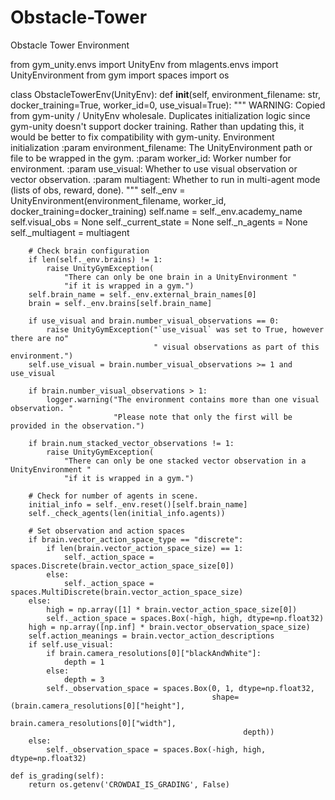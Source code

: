 # Obstacle-Tower
Obstacle Tower Environment

from gym_unity.envs import UnityEnv
from mlagents.envs import UnityEnvironment
from gym import spaces
import os


class ObstacleTowerEnv(UnityEnv):
    def __init__(self, environment_filename: str, docker_training=True, worker_id=0, use_visual=True):
        """
        WARNING: Copied from gym-unity / UnityEnv wholesale.  Duplicates initialization logic since 
        gym-unity doesn't support docker training.  Rather than updating this, it would be better to fix 
        compatibility with gym-unity.
        Environment initialization
        :param environment_filename: The UnityEnvironment path or file to be wrapped in the gym.
        :param worker_id: Worker number for environment.
        :param use_visual: Whether to use visual observation or vector observation.
        :param multiagent: Whether to run in multi-agent mode (lists of obs, reward, done).
        """
        self._env = UnityEnvironment(environment_filename, worker_id, docker_training=docker_training)
        self.name = self._env.academy_name
        self.visual_obs = None
        self._current_state = None
        self._n_agents = None
        self._multiagent = multiagent

        # Check brain configuration
        if len(self._env.brains) != 1:
            raise UnityGymException(
                "There can only be one brain in a UnityEnvironment "
                "if it is wrapped in a gym.")
        self.brain_name = self._env.external_brain_names[0]
        brain = self._env.brains[self.brain_name]

        if use_visual and brain.number_visual_observations == 0:
            raise UnityGymException("`use_visual` was set to True, however there are no"
                                    " visual observations as part of this environment.")
        self.use_visual = brain.number_visual_observations >= 1 and use_visual

        if brain.number_visual_observations > 1:
            logger.warning("The environment contains more than one visual observation. "
                           "Please note that only the first will be provided in the observation.")

        if brain.num_stacked_vector_observations != 1:
            raise UnityGymException(
                "There can only be one stacked vector observation in a UnityEnvironment "
                "if it is wrapped in a gym.")

        # Check for number of agents in scene.
        initial_info = self._env.reset()[self.brain_name]
        self._check_agents(len(initial_info.agents))

        # Set observation and action spaces
        if brain.vector_action_space_type == "discrete":
            if len(brain.vector_action_space_size) == 1:
                self._action_space = spaces.Discrete(brain.vector_action_space_size[0])
            else:
                self._action_space = spaces.MultiDiscrete(brain.vector_action_space_size)
        else:
            high = np.array([1] * brain.vector_action_space_size[0])
            self._action_space = spaces.Box(-high, high, dtype=np.float32)
        high = np.array([np.inf] * brain.vector_observation_space_size)
        self.action_meanings = brain.vector_action_descriptions
        if self.use_visual:
            if brain.camera_resolutions[0]["blackAndWhite"]:
                depth = 1
            else:
                depth = 3
            self._observation_space = spaces.Box(0, 1, dtype=np.float32,
                                                 shape=(brain.camera_resolutions[0]["height"],
                                                        brain.camera_resolutions[0]["width"],
                                                        depth))
        else:
            self._observation_space = spaces.Box(-high, high, dtype=np.float32)

    def is_grading(self):
        return os.getenv('CROWDAI_IS_GRADING', False)
